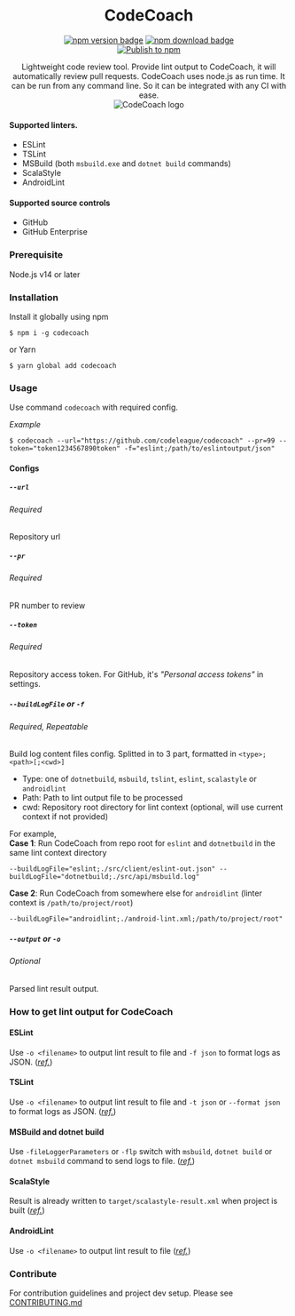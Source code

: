 <h1 align="center">CodeCoach</h1>
<p align="center">
    <a href="https://www.npmjs.com/package/codecoach"><img alt="npm version badge" src="https://img.shields.io/npm/v/codecoach.svg?label=Latest&style=for-the-badge&logo=npm"/></a>
    <a href="https://www.npmjs.com/package/codecoach"><img alt="npm download badge" src="https://img.shields.io/npm/dm/codecoach.svg?style=for-the-badge"/></a>
    <br/>
    <a href="https://github.com/codeleague/codecoach/actions/workflows/publish-npm.yml"><img alt="Publish to npm" src="https://github.com/codeleague/codecoach/actions/workflows/publish-npm.yml/badge.svg"></a>
</p>
<p align="center">
Lightweight code review tool. 
Provide lint output to CodeCoach, it will automatically review pull requests.
CodeCoach uses node.js as run time. It can be run from any command line.
So it can be integrated with any CI with ease.
<br/>
<img alt="CodeCoach logo" src="https://user-images.githubusercontent.com/5965883/110232495-8cb95700-7f50-11eb-99ee-c223786e39a9.png"/>
</p>

#### Supported linters.
- ESLint
- TSLint
- MSBuild (both `msbuild.exe` and `dotnet build` commands)
- ScalaStyle
- AndroidLint

#### Supported source controls
- GitHub
- GitHub Enterprise

### Prerequisite
Node.js v14 or later

### Installation
Install it globally using npm
```shell script
$ npm i -g codecoach
```
or Yarn
```shell script
$ yarn global add codecoach
```

### Usage
Use command `codecoach` with required config.

_Example_
```shell script
$ codecoach --url="https://github.com/codeleague/codecoach" --pr=99 --token="token1234567890token" -f="eslint;/path/to/eslintoutput/json"
```

#### Configs
##### `--url`
###### Required
Repository url

##### `--pr`
###### Required
PR number to review

##### `--token`
###### Required
Repository access token. For GitHub, it's _"Personal access tokens"_ in settings.

##### `--buildLogFile` or `-f`
###### Required, Repeatable  
Build log content files config. Splitted in to 3 part, formatted in `<type>;<path>[;<cwd>]`
- Type: one of `dotnetbuild`, `msbuild`, `tslint`, `eslint`, `scalastyle` or `androidlint`
- Path: Path to lint output file to be processed
- cwd: Repository root directory for lint context (optional, will use current context if not provided)

For example,  
**Case 1**: Run CodeCoach from repo root for `eslint` and `dotnetbuild` in the same lint context directory
```
--buildLogFile="eslint;./src/client/eslint-out.json" --buildLogFile="dotnetbuild;./src/api/msbuild.log"
```

**Case 2**: Run CodeCoach from somewhere else for `androidlint` (linter context is `/path/to/project/root`)
```
--buildLogFile="androidlint;./android-lint.xml;/path/to/project/root"
```

##### `--output` or `-o`
###### Optional
Parsed lint result output.

### How to get lint output for CodeCoach
#### ESLint
Use `-o <filename>` to output lint result to file and `-f json` to format logs as JSON.
(_[ref.](https://eslint.org/docs/user-guide/command-line-interface)_)

#### TSLint
Use `-o <filename>` to output lint result to file and `-t json` or `--format json` to format logs as JSON.
(_[ref.](https://palantir.github.io/tslint/usage/cli/)_)

#### MSBuild and dotnet build
Use `-fileLoggerParameters` or `-flp` switch with `msbuild`, `dotnet build` or `dotnet msbuild` command to send logs to file. 
(_[ref.](https://docs.microsoft.com/en-us/visualstudio/msbuild/msbuild-command-line-reference?view=vs-2019)_)

#### ScalaStyle
Result is already written to `target/scalastyle-result.xml` when project is built
(_[ref.](http://www.scalastyle.org/sbt.html)_)

#### AndroidLint
Use `-o <filename>` to output lint result to file
(_[ref.](http://tools.android.com/tips/lint)_)

### Contribute
For contribution guidelines and project dev setup. Please see [CONTRIBUTING.md](CONTRIBUTING.md)
